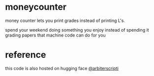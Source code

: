 # moneycounter
money counter lets you print grades instead of printing L's. 

spend your weekend doing something you enjoy instead of spending it grading papers that machine code can do for you

# reference
this code is also hosted on hugging face [@arbiterscripti](https://huggingface.co/spaces/dalinstone/arbiterscripti)

